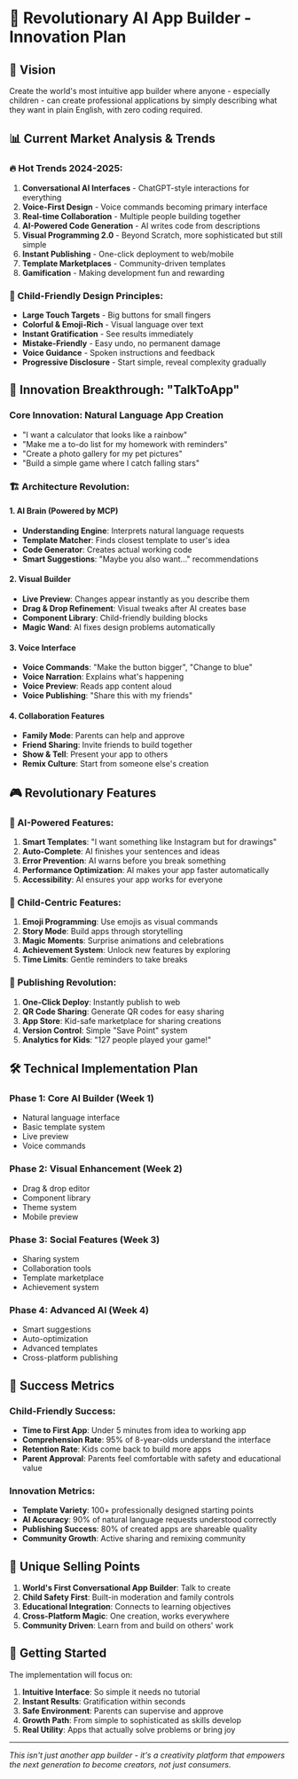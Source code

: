 # 🚀 Revolutionary AI App Builder - Innovation Plan

## 🎯 Vision
Create the world's most intuitive app builder where anyone - especially children - can create professional applications by simply describing what they want in plain English, with zero coding required.

## 📊 Current Market Analysis & Trends

### 🔥 Hot Trends 2024-2025:
1. **Conversational AI Interfaces** - ChatGPT-style interactions for everything
2. **Voice-First Design** - Voice commands becoming primary interface
3. **Real-time Collaboration** - Multiple people building together
4. **AI-Powered Code Generation** - AI writes code from descriptions
5. **Visual Programming 2.0** - Beyond Scratch, more sophisticated but still simple
6. **Instant Publishing** - One-click deployment to web/mobile
7. **Template Marketplaces** - Community-driven templates
8. **Gamification** - Making development fun and rewarding

### 🧒 Child-Friendly Design Principles:
- **Large Touch Targets** - Big buttons for small fingers
- **Colorful & Emoji-Rich** - Visual language over text
- **Instant Gratification** - See results immediately
- **Mistake-Friendly** - Easy undo, no permanent damage
- **Voice Guidance** - Spoken instructions and feedback
- **Progressive Disclosure** - Start simple, reveal complexity gradually

## 🎨 Innovation Breakthrough: "TalkToApp"

### Core Innovation: **Natural Language App Creation**
- "I want a calculator that looks like a rainbow"
- "Make me a to-do list for my homework with reminders"
- "Create a photo gallery for my pet pictures"
- "Build a simple game where I catch falling stars"

### 🏗️ Architecture Revolution:

#### 1. **AI Brain** (Powered by MCP)
- **Understanding Engine**: Interprets natural language requests
- **Template Matcher**: Finds closest template to user's idea
- **Code Generator**: Creates actual working code
- **Smart Suggestions**: "Maybe you also want..." recommendations

#### 2. **Visual Builder**
- **Live Preview**: Changes appear instantly as you describe them
- **Drag & Drop Refinement**: Visual tweaks after AI creates base
- **Component Library**: Child-friendly building blocks
- **Magic Wand**: AI fixes design problems automatically

#### 3. **Voice Interface**
- **Voice Commands**: "Make the button bigger", "Change to blue"
- **Voice Narration**: Explains what's happening
- **Voice Preview**: Reads app content aloud
- **Voice Publishing**: "Share this with my friends"

#### 4. **Collaboration Features**
- **Family Mode**: Parents can help and approve
- **Friend Sharing**: Invite friends to build together
- **Show & Tell**: Present your app to others
- **Remix Culture**: Start from someone else's creation

## 🎮 Revolutionary Features

### 🤖 AI-Powered Features:
1. **Smart Templates**: "I want something like Instagram but for drawings"
2. **Auto-Complete**: AI finishes your sentences and ideas
3. **Error Prevention**: AI warns before you break something
4. **Performance Optimization**: AI makes your app faster automatically
5. **Accessibility**: AI ensures your app works for everyone

### 🎨 Child-Centric Features:
1. **Emoji Programming**: Use emojis as visual commands
2. **Story Mode**: Build apps through storytelling
3. **Magic Moments**: Surprise animations and celebrations
4. **Achievement System**: Unlock new features by exploring
5. **Time Limits**: Gentle reminders to take breaks

### 🚀 Publishing Revolution:
1. **One-Click Deploy**: Instantly publish to web
2. **QR Code Sharing**: Generate QR codes for easy sharing
3. **App Store**: Kid-safe marketplace for sharing creations
4. **Version Control**: Simple "Save Point" system
5. **Analytics for Kids**: "127 people played your game!"

## 🛠️ Technical Implementation Plan

### Phase 1: Core AI Builder (Week 1)
- Natural language interface
- Basic template system
- Live preview
- Voice commands

### Phase 2: Visual Enhancement (Week 2)
- Drag & drop editor
- Component library
- Theme system
- Mobile preview

### Phase 3: Social Features (Week 3)
- Sharing system
- Collaboration tools
- Template marketplace
- Achievement system

### Phase 4: Advanced AI (Week 4)
- Smart suggestions
- Auto-optimization
- Advanced templates
- Cross-platform publishing

## 🎯 Success Metrics

### Child-Friendly Success:
- **Time to First App**: Under 5 minutes from idea to working app
- **Comprehension Rate**: 95% of 8-year-olds understand the interface
- **Retention Rate**: Kids come back to build more apps
- **Parent Approval**: Parents feel comfortable with safety and educational value

### Innovation Metrics:
- **Template Variety**: 100+ professionally designed starting points
- **AI Accuracy**: 90% of natural language requests understood correctly
- **Publishing Success**: 80% of created apps are shareable quality
- **Community Growth**: Active sharing and remixing community

## 🌟 Unique Selling Points

1. **World's First Conversational App Builder**: Talk to create
2. **Child Safety First**: Built-in moderation and family controls
3. **Educational Integration**: Connects to learning objectives
4. **Cross-Platform Magic**: One creation, works everywhere
5. **Community Driven**: Learn from and build on others' work

## 🚦 Getting Started

The implementation will focus on:
1. **Intuitive Interface**: So simple it needs no tutorial
2. **Instant Results**: Gratification within seconds
3. **Safe Environment**: Parents can supervise and approve
4. **Growth Path**: From simple to sophisticated as skills develop
5. **Real Utility**: Apps that actually solve problems or bring joy

---

*This isn't just another app builder - it's a creativity platform that empowers the next generation to become creators, not just consumers.*
